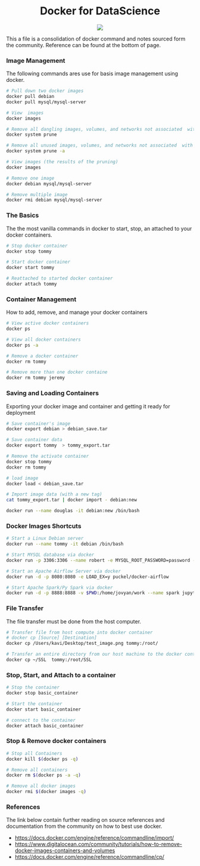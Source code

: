# <center> Docker for DataScience </center>

<p align="center"><img src="https://goto.docker.com/rs/929-FJL-178/images/Docker%20Horizontal%20Large.png"><p>

This a file is a consolidation of docker command and notes sourced form the community. Reference can be found at the bottom of page.

### Image Management


The following commands ares use for basis image management using docker.

```bash
# Pull down two docker images
docker pull debian
docker pull mysql/mysql-server

# View  images
docker images

# Remove all dangling images, volumes, and networks not associated  with a container
docker system prune

# Remove all unused images, volumes, and networks not associated  with a container
docker system prune -a

# View images (the results of the pruning)
docker images

# Remove one image
docker debian mysql/mysql-server

# Remove multiple image
docker rmi debian mysql/mysql-server
```


### The Basics

The the most vanilla commands in docker to start, stop, an attached to your docker containers.

```bash
# Stop docker container
docker stop tommy

# Start docker container
docker start tommy

# Reattached to started docker container
docker attach tommy
```

### Container Management

How to add, remove, and manage your docker containers

```bash
# View active docker containers
docker ps

# View all docker containers
docker ps -a

# Remove a docker container
docker rm tommy

# Remove more than one docker containe
docker rm tommy jeremy
```

### Saving and Loading Containers

Exporting your docker image and container and getting it ready for deployment

```bash
# Save container's image
docker export debian > debian_save.tar

# Save container data
docker export tommy  > tommy_export.tar

# Remove the activate container
docker stop tommy
docker rm tommy

# load image
docker load < debian_save.tar

# Import image data (with a new tag)
cat tommy_export.tar | docker import - debian:new

docker run --name douglas -it debian:new /bin/bash
```

### Docker Images Shortcuts

```bash
# Start a Linux Debian server
docker run --name tommy -it debian /bin/bash

# Start MYSQL database via docker
docker run -p 3306:3306 --name robert -e MYSQL_ROOT_PASSWORD=password -d mysql:5.7 --default-authentication-plugin=mysql_native_password

# Start an Apache Airflow Server via docker
docker run -d -p 8080:8080 -e LOAD_EX=y puckel/docker-airflow

# Start Apache Spark/Py Spark via docker
docker run -d -p 8888:8888 -v $PWD:/home/jovyan/work --name spark jupyter/pyspark-notebook
```

### File Transfer

The file transfer must be done from the host computer.
```bash
# Transfer file from host compute into docker container
# docker cp [Source] [Destination]
docker cp /Users/kavi/Desktop/test_image.png tommy:/root/

# Transfer an entire directory from our host machine to the docker container
docker cp ~/SSL  tommy:/root/SSL
```

### Stop, Start, and Attach to a container

```bash
# Stop the container
docker stop basic_container

# Start the container
docker start basic_container

# connect to the container
docker attach basic_container
```


### Stop & Remove docker containers

```bash
# Stop all Containers
docker kill $(docker ps -q)

# Remove all containers
docker rm $(docker ps -a -q)

# Remove all docker images
docker rmi $(docker images -q)
```

### References

The link below contain further reading on source references and documentation from the community on how to best use docker.


- https://docs.docker.com/engine/reference/commandline/import/
- https://www.digitalocean.com/community/tutorials/how-to-remove-docker-images-containers-and-volumes
- https://docs.docker.com/engine/reference/commandline/cp/
